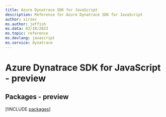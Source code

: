 ```yaml
---
title: Azure Dynatrace SDK for JavaScript
description: Reference for Azure Dynatrace SDK for JavaScript
author: xirzec
ms.author: jeffish
ms.data: 03/18/2023
ms.topic: reference
ms.devlang: javascript
ms.service: dynatrace
---
```

# Azure Dynatrace SDK for JavaScript - preview
## Packages - preview
[!INCLUDE [packages](dynatrace-index.md)]